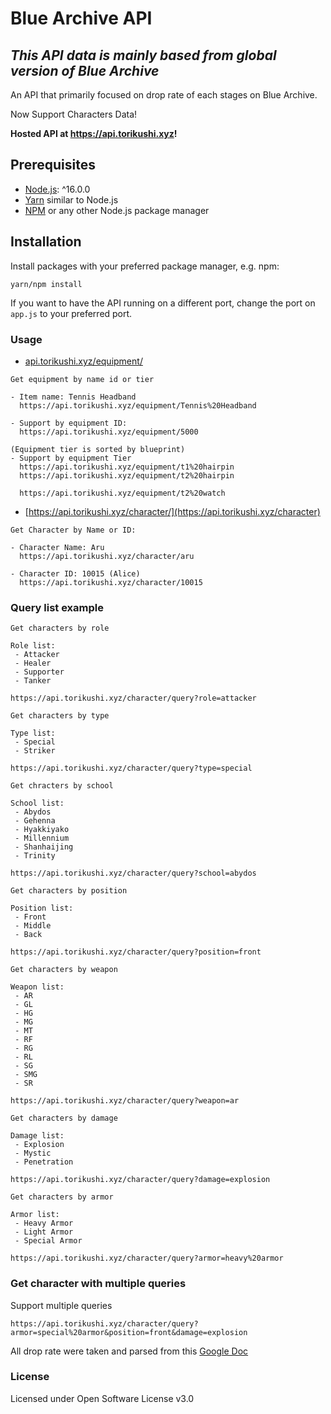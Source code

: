 # Blue Archive API

## *This API data is mainly based from global version of Blue Archive*

An API that primarily focused on drop rate of each stages on Blue Archive.

Now Support Characters Data!

**Hosted API at https://api.torikushi.xyz!**

## Prerequisites

- [Node.js](https://nodejs.org/): ^16.0.0
- [Yarn](https://yarnpkg.com/) similar to Node.js
- [NPM](https://npmjs.org/) or any other Node.js package manager

## Installation

Install packages with your preferred package manager, e.g. npm:

```
yarn/npm install
```

If you want to have the API running on a different port, change the port on `app.js` to your preferred port.

### Usage

- [api.torikushi.xyz/equipment/](https://api.torikushi.xyz/equipment)
```
Get equipment by name id or tier

- Item name: Tennis Headband
  https://api.torikushi.xyz/equipment/Tennis%20Headband

- Support by equipment ID:
  https://api.torikushi.xyz/equipment/5000

(Equipment tier is sorted by blueprint)
- Support by equipment Tier
  https://api.torikushi.xyz/equipment/t1%20hairpin
  https://api.torikushi.xyz/equipment/t2%20hairpin

  https://api.torikushi.xyz/equipment/t2%20watch
```

- [https://api.torikushi.xyz/character/](https://api.torikushi.xyz/character)
```
Get Character by Name or ID:

- Character Name: Aru
  https://api.torikushi.xyz/character/aru

- Character ID: 10015 (Alice)
  https://api.torikushi.xyz/character/10015
```

### Query list example
`Get characters by role`

    Role list:
     - Attacker
     - Healer
     - Supporter
     - Tanker

    https://api.torikushi.xyz/character/query?role=attacker

`Get characters by type`

    Type list:
     - Special
     - Striker

    https://api.torikushi.xyz/character/query?type=special

`Get chracters by school`

    School list:
     - Abydos
     - Gehenna
     - Hyakkiyako
     - Millennium
     - Shanhaijing
     - Trinity

    https://api.torikushi.xyz/character/query?school=abydos

`Get characters by position`

    Position list:
     - Front
     - Middle
     - Back

    https://api.torikushi.xyz/character/query?position=front

`Get characters by weapon`

    Weapon list:
     - AR
     - GL
     - HG
     - MG
     - MT
     - RF
     - RG
     - RL
     - SG
     - SMG
     - SR

    https://api.torikushi.xyz/character/query?weapon=ar

`Get characters by damage`

    Damage list:
     - Explosion
     - Mystic
     - Penetration

    https://api.torikushi.xyz/character/query?damage=explosion

`Get characters by armor`

    Armor list:
     - Heavy Armor
     - Light Armor
     - Special Armor

    https://api.torikushi.xyz/character/query?armor=heavy%20armor

### Get character with multiple queries
Support multiple queries

    https://api.torikushi.xyz/character/query?armor=special%20armor&position=front&damage=explosion

All drop rate were taken and parsed from this [Google Doc](https://docs.google.com/spreadsheets/d/1Pqfk8z-VvtISddqrx_tBw_vv24DgnuBMcgU8frddjKg/)

### License

Licensed under Open Software License v3.0